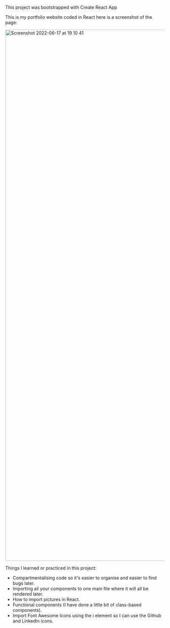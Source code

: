This project was bootstrapped with Create React App

This is my portfolio website coded in React here is a screenshot of the page:

<img width="1677" alt="Screenshot 2022-06-17 at 19 10 41" src="https://user-images.githubusercontent.com/71894732/180832076-c3d0a722-9f32-4667-ac38-904ce3bb66b9.png">

Things I learned or practiced in this project:
* Compartmentalising code so it's easier to organise and easier to find bugs later.
* Importing all your components to one main file where it will all be rendered later.
* How to import pictures in React.
* Functional components (I have done a little bit of class-based components).
* Import Font Awesome Icons using the i element so I can use the Github and LinkedIn icons.

